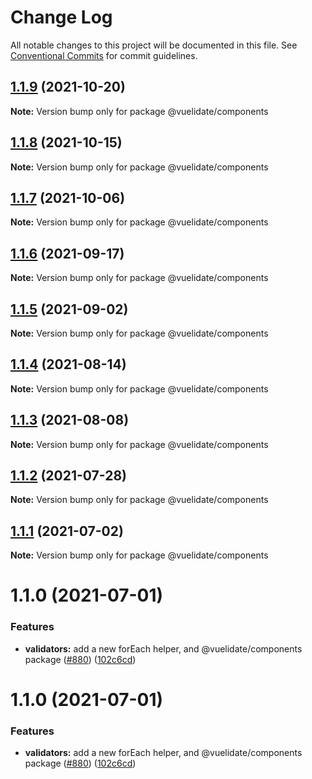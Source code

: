 # Change Log

All notable changes to this project will be documented in this file.
See [Conventional Commits](https://conventionalcommits.org) for commit guidelines.

## [1.1.9](https://github.com/vuelidate/vuelidate/compare/@vuelidate/components@1.1.8...@vuelidate/components@1.1.9) (2021-10-20)

**Note:** Version bump only for package @vuelidate/components





## [1.1.8](https://github.com/vuelidate/vuelidate/compare/@vuelidate/components@1.1.7...@vuelidate/components@1.1.8) (2021-10-15)

**Note:** Version bump only for package @vuelidate/components





## [1.1.7](https://github.com/vuelidate/vuelidate/compare/@vuelidate/components@1.1.6...@vuelidate/components@1.1.7) (2021-10-06)

**Note:** Version bump only for package @vuelidate/components





## [1.1.6](https://github.com/vuelidate/vuelidate/compare/@vuelidate/components@1.1.5...@vuelidate/components@1.1.6) (2021-09-17)

**Note:** Version bump only for package @vuelidate/components





## [1.1.5](https://github.com/vuelidate/vuelidate/compare/@vuelidate/components@1.1.4...@vuelidate/components@1.1.5) (2021-09-02)

**Note:** Version bump only for package @vuelidate/components





## [1.1.4](https://github.com/vuelidate/vuelidate/compare/@vuelidate/components@1.1.3...@vuelidate/components@1.1.4) (2021-08-14)

**Note:** Version bump only for package @vuelidate/components





## [1.1.3](https://github.com/vuelidate/vuelidate/compare/@vuelidate/components@1.1.2...@vuelidate/components@1.1.3) (2021-08-08)

**Note:** Version bump only for package @vuelidate/components





## [1.1.2](https://github.com/vuelidate/vuelidate/compare/@vuelidate/components@1.1.1...@vuelidate/components@1.1.2) (2021-07-28)

**Note:** Version bump only for package @vuelidate/components





## [1.1.1](https://github.com/vuelidate/vuelidate/compare/@vuelidate/components@1.1.0...@vuelidate/components@1.1.1) (2021-07-02)

**Note:** Version bump only for package @vuelidate/components





# 1.1.0 (2021-07-01)


### Features

* **validators:** add a new forEach helper, and @vuelidate/components package ([#880](https://github.com/vuelidate/vuelidate/issues/880)) ([102c6cd](https://github.com/vuelidate/vuelidate/commit/102c6cde3deb5ead7da157d00ac7a964ae596a96))





# 1.1.0 (2021-07-01)


### Features

* **validators:** add a new forEach helper, and @vuelidate/components package ([#880](https://github.com/vuelidate/vuelidate/issues/880)) ([102c6cd](https://github.com/vuelidate/vuelidate/commit/102c6cde3deb5ead7da157d00ac7a964ae596a96))
